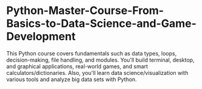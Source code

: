 # Python-Master-Course-From-Basics-to-Data-Science-and-Game-Development
This Python course covers fundamentals such as data types, loops, decision-making, file handling, and modules. You'll build terminal, desktop, and graphical applications, real-world games, and smart calculators/dictionaries. Also, you'll learn data science/visualization with various tools and analyze big data sets with Python.

